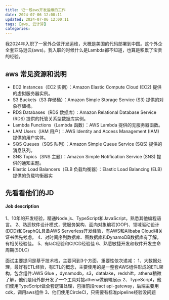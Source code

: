 ```yaml
---
title: 记一段aws开发运维的工作
date: 2024-07-06 12:00:11
updated: 2024-07-06 12:00:11
tags: [aws, 云计算]
categories:
---
```


我2024年入职了一家外企做开发运维，大概是美国的代码部署到中国。这个外企全套亚马逊云(aws)。我入职的时候什么是Lambda都不知道，也算是积累了宝贵的经验。


## aws 常见资源和说明

* EC2 Instances（EC2 实例）：Amazon Elastic Compute Cloud (EC2) 提供的虚拟服务器实例。
* S3 Buckets（S3 存储桶）：Amazon Simple Storage Service (S3) 提供的对象存储桶。
* RDS Databases（RDS 数据库）：Amazon Relational Database Service (RDS) 提供的托管关系型数据库实例。
* Lambda Functions（Lambda 函数）：AWS Lambda 提供的无服务器函数。
* LAM Users（IAM 用户）：AWS Identity and Access Management (IAM) 提供的用户实体。
* SQS Queues（SQS 队列）：Amazon Simple Queue Service (SQS) 提供的消息队列。
* SNS Topics（SNS 主题）：Amazon Simple Notification Service (SNS) 提供的通知主题。
* Elastic Load Balancers（ELB 负载均衡器）：Elastic Load Balancing (ELB) 提供的负载均衡器实



## 先看看他们的JD

#### Job description

1、10年的开发经验，精通Node.js、TypeScript和JavaScript，熟悉其他编程语言。
2、熟悉软件设计模式，微服务架构、面向对象编程(OOP)、领域驱动设计(DDD)和GraphQL具备AWS Serverless开发经验，有AWS和Alibaba Cloud相关证书优先考虑。
4、对时间序列数据库、图数据库和DynamoDB数据库有了解，有相关经验佳。
5、有laC经验和CI/CD经验佳
6、熟悉敏捷开发和软件开发生命周期(SDLC)

面试主要提问是基于技术栈，主要问到3个方面，重要性依次递减：
1、大数据处理，最好有ETL经验，有ETL的概念，主要使用的是一整套AWS组件形成的ETL架构，包含组件:AWS Glue ，dynamodb，s3，datalake，redshift，athena稍微了解，他们是用外部开发了一个工具对接athena做前端展示
2、TypeScript，他们使用TypeScript做全套逻辑处理，包括前段react api-gateway，后端主要用cdk，调用aws组件
3、他们使用CircleCI，只需要有标准pipeline经验没问题